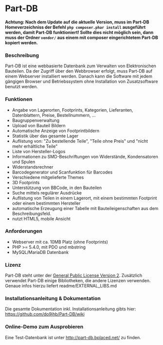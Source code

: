 # Part-DB

**Achtung: Nach dem Update auf die aktuelle Version, muss im Part-DB Homeverzeichniss der Befehl
`php composer.phar install` ausgeführt werden, damit Part-DB funktioniert!
Sollte dies nicht möglich sein, dann muss der Ordner `vendor/` aus einem mit composer eingerichtetem
Part-DB kopiert werden.**

### Beschreibung

Part-DB ist eine webbasierte Datenbank zum Verwalten von Elektronischen Bauteilen. Da der Zugriff über den Webbrowser erfolgt, muss Part-DB auf einem Webserver installiert werden. Danach kann die Software mit jedem gängigen Browser und Betriebssystem ohne Installation von Zusatzsoftware benutzt werden.

### Funktionen

 * Angabe von Lagerorten, Footprints, Kategorien, Lieferanten, Datenblattern, Preise, Bestellnummern, ...
 * Baugruppenverwaltung
 * Upload von Bauteil Bildern
 * Automatische Anzeige von Footprintbildern
 * Statistik über das gesamte Lager
 * Auflistung von: "Zu bestellende Teile", "Teile ohne Preis" und "nicht mehr erhältliche Teile"
 * Liste von Hersteller-Logos
 * Informationen zu SMD-Beschriftungen von Widerstände, Kondensatoren und Spulen
 * Widerstandsrechner
 * Barcodegenerator und Scanfunktion für Barcodes
 * Verschiedene mitgelieferte Themes
 * 3D Footprints
 * Unterstützung von BBCode, in den Bauteilen
 * Suche mittels regulärer Ausdrücke
 * Auflistung von Teilen in einem Lagerort, mit einem bestimmten Footprint oder einem bestimmten Hersteller
 * automatische Erzeugung einer Tabelle mit Bauteileigenschaften aus dem Beschreibungsfeld.
 * nutzt HTML5, mobile Ansicht

### Anforderungen

 * Webserver mit ca. 10MB Platz (ohne Footprints)
 * PHP >= 5.4.0, mit PDO und mbstring
 * MySQL/MariaDB Datenbank

### Lizenz
Part-DB steht unter der [General Public License Version 2](https://www.gnu.org/licenses/old-licenses/gpl-2.0.de.html).
Zusätzlich verwendet Part-DB einige Bibliotheken, die andere Lizenzen verwenden. 
Genaue infos hierzu liefert readme/EXTERNAL_LIBS.md

### Installationsanleitung & Dokumentation

Die gesamte Dokumentation inkl. Installationsanleitung gibts hier:
<https://github.com/do9jhb/Part-DB/wiki>

### Online-Demo zum Ausprobieren

Eine Test-Datenbank ist unter <http://part-db.bplaced.net/> zu finden.

